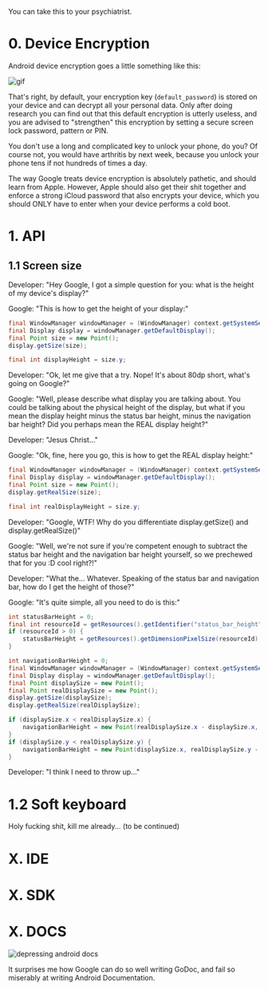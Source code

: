 You can take this to your psychiatrist.

# 0. Device Encryption

Android device encryption goes a little something like this:

![gif](https://user-images.githubusercontent.com/29265684/60131122-fecd2500-97db-11e9-90f9-8a756f525a62.gif)

That's right, by default, your encryption key (`default_password`) is stored on your device and can decrypt all your personal data. Only after doing research you can find out that this default encryption is utterly useless, and you are advised to "strengthen" this encryption by setting a secure screen lock password, pattern or PIN.

You don't use a long and complicated key to unlock your phone, do you? Of course not, you would have arthritis by next week, because you unlock your phone tens if not hundreds of times a day.

The way Google treats device encryption is absolutely pathetic, and should learn from Apple. However, Apple should also get their shit together and enforce a strong iCloud password that also encrypts your device, which you should ONLY have to enter when your device performs a cold boot.

# 1. API

## 1.1 Screen size

Developer: "Hey Google, I got a simple question for you: what is the height of my device's display?"

Google: "This is how to get the height of your display:"

```java
final WindowManager windowManager = (WindowManager) context.getSystemService(Context.WINDOW_SERVICE);
final Display display = windowManager.getDefaultDisplay();
final Point size = new Point();
display.getSize(size);

final int displayHeight = size.y;
```

Developer: "Ok, let me give that a try. Nope! It's about 80dp short, what's going on Google?"

Google: "Well, please describe what display you are talking about. You could be talking about the physical height of the display, but what if you mean the display height minus the status bar height, minus the navigation bar height? Did you perhaps mean the REAL display height?"

Developer: "Jesus Christ..."

Google: "Ok, fine, here you go, this is how to get the REAL display height:"

```java
final WindowManager windowManager = (WindowManager) context.getSystemService(Context.WINDOW_SERVICE);
final Display display = windowManager.getDefaultDisplay();
final Point size = new Point();
display.getRealSize(size);

final int realDisplayHeight = size.y;
```

Developer: "Google, WTF! Why do you differentiate display.getSize() and display.getRealSize()"

Google: "Well, we're not sure if you're competent enough to subtract the status bar height and the navigation bar height yourself, so we prechewed that for you :D cool right?!"

Developer: "What the... Whatever. Speaking of the status bar and navigation bar, how do I get the height of those?"

Google: "It's quite simple, all you need to do is this:"

```java
int statusBarHeight = 0;
final int resourceId = getResources().getIdentifier("status_bar_height", "dimen", "android");
if (resourceId > 0) {
    statusBarHeight = getResources().getDimensionPixelSize(resourceId);
}
```

```java
int navigationBarHeight = 0;
final WindowManager windowManager = (WindowManager) context.getSystemService(Context.WINDOW_SERVICE);
final Display display = windowManager.getDefaultDisplay();
final Point displaySize = new Point();
final Point realDisplaySize = new Point();
display.getSize(displaySize);
display.getRealSize(realDisplaySize);

if (displaySize.x < realDisplaySize.x) {
    navigationBarHeight = new Point(realDisplaySize.x - displaySize.x, displaySize.y).y;
}
if (displaySize.y < realDisplaySize.y) {
    navigationBarHeight = new Point(displaySize.x, realDisplaySize.y - displaySize.y).y;
}
```

Developer: "I think I need to throw up..."

# 1.2 Soft keyboard

Holy fucking shit, kill me already... (to be continued)

# X. IDE

# X. SDK

# X. DOCS

<img alt="depressing android docs" src="https://user-images.githubusercontent.com/29265684/60115639-b6047480-97b9-11e9-81b6-849641f66156.png">

It surprises me how Google can do so well writing GoDoc, and fail so miserably at writing Android Documentation.
